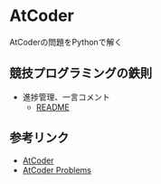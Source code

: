 # AtCoder

AtCoderの問題をPythonで解く

## 競技プログラミングの鉄則
- 進捗管理、一言コメント
    - [README](atcoder/kyopro_tessoku)

## 参考リンク
- [AtCoder](https://atcoder.jp/)
- [AtCoder Problems](https://kenkoooo.com/atcoder/#/table/)
